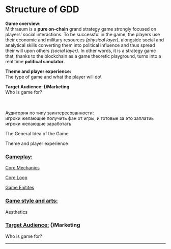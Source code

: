 # Structure of GDD

**Game overview:**\
Mithraeum is a **pure on-chain** grand strategy game strongly focused on players’ social interactions. To be successful in the game, the players use their economic and military resources _(physical layer)_, alongside social and analytical skills converting them into political influence and thus spread their will upon others _(social layer)_. In other words, it is a strategy game that, thanks to the blockchain as a game theoretic playground, turns into a real time **political simulator**.

**Theme and player experience:**\
The type of game and what the player will do\\

**Target Audience: ()Marketing**\
Who is game for?

\
\
Аудитория по типу заинтересованности:\
игроки желающие получить фан от игры, и готовые за это заплатиь\
игроки желающие заработать

The General Idea of the Game

Theme and player experience

### [**Gameplay:**](broken-reference/)

[Core Mechanics](broken-reference/)

[Core Loop](broken-reference/)

[Game Enitites](broken-reference/)

### [**Game style and arts:**](broken-reference/)

Aesthetics

### [**Target Audience:**](broken-reference/) **()Marketing**

Who is game for?

***
